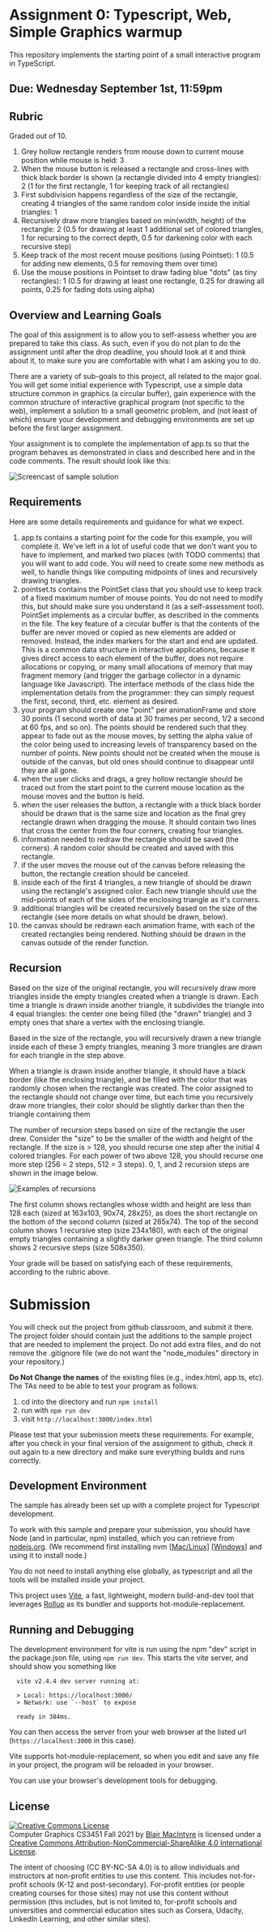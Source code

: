# Assignment 0:  Typescript, Web, Simple Graphics warmup 

This repository implements the starting point of a small interactive program in TypeScript.

## Due: Wednesday September 1st, 11:59pm

## Rubric

Graded out of 10.

1. Grey hollow rectangle renders from mouse down to current mouse position while mouse is held: 3
4. When the mouse button is released a rectangle and cross-lines with thick black border is shown (a rectangle divided into 4 empty triangles): 2  (1 for the first rectangle, 1 for keeping track of all rectangles)
5. First subdivision happens regardless of the size of the rectangle, creating 4 triangles of the same random color inside inside the initial triangles: 1 
6. Recursively draw more triangles based on min(width, height) of the rectangle: 2  (0.5 for drawing at least 1 additional set of colored triangles, 1 for recursing to the correct depth, 0.5 for darkening color with each recursive step)
1. Keep track of the most recent mouse positions (using Pointset): 1 (0.5 for adding new elements, 0.5 for removing them over time)
2. Use the mouse positions in Pointset to draw fading blue "dots" (as tiny rectangles): 1  (0.5 for drawing at least one rectangle, 0.25 for drawing all points, 0.25 for fading dots using alpha)

## Overview and Learning Goals

The goal of this assignment is to allow you to self-assess whether you are prepared to take this class.  As such, even if you do not plan to do the assignment until after the drop deadline, you should look at it and think about it, to make sure you are comfortable with what I am asking you to do.

There are a variety of sub-goals to this project, all related to the major goal. You will get some initial experience with Typescript, use a simple data structure common in graphics (a circular buffer), gain experience with the common structure of interactive graphical program (not specific to the web), implement a solution to a small geometric problem, and (not least of which) ensure your development and debugging environments are set up before the first larger assignment.

Your assignment is to complete the implementation of app.ts so that the program behaves as demonstrated in class and described here and in the code comments.  The result should look like this:

![Screencast of sample solution](a0.gif)

## Requirements

Here are some details requirements and guidance for what we expect.

1. app.ts contains a starting point for the code for this example, you will complete it. We've left in a lot of useful code that we don't want you to have to implement, and marked two places (with TODO comments) that you will want to add code.  You will need to create some new methods as well, to handle things like computing midpoints of lines and recursively drawing triangles.
2. pointset.ts contains the PointSet class that you should use to keep track of a fixed maximum number of mouse points.  You do not need to modify this, but should make sure you understand it (as a self-assessment tool).  PointSet implements as a circular buffer, as described in the comments in the file. The key feature of a circular buffer is that the contents of the buffer are never moved or copied as new elements are added or removed. Instead, the index markers for the start and end are updated. This is a common data structure in interactive applications, because it gives direct access to each element of the buffer, does not require allocations or copying, or many small allocations of memory that may fragment memory (and trigger the garbage collector in a dynamic language like Javascript). The interface methods of the class hide the implementation details from the programmer: they can simply request the first, second, third, etc. element as desired.
3. your program should create one "point" per animationFrame and store 30 points (1 second worth of data at 30 frames per second, 1/2 a second at 60 fps, and so on). The points should be rendered such that they appear to fade out as the mouse moves, by setting the alpha value of the color being used to increasing levels of transparency based on the number of points.  New points should not be created when the mouse is outside of the canvas, but old ones should continue to disappear until they are all gone.
4. when the user clicks and drags, a grey hollow rectangle should be traced out from the start point to the current mouse location as the mouse moves and the button is held.  
5. when the user releases the button, a rectangle with a thick black border should be drawn that is the same size and location as the final grey rectangle drawn when dragging the mouse.  It should contain two lines that cross the center from the four corners, creating four triangles. 
6. information needed to redraw the rectangle should be saved (the corners). A random color should be created and saved with this rectangle.
7. if the user moves the mouse out of the canvas before releasing the button, the rectangle creation should be canceled.
8. inside each of the first 4 triangles, a new triangle of should be drawn using the rectangle's assigned color. Each new triangle should use the mid-points of each of the sides of the enclosing triangle as it's corners.
9. additional triangles will be created recursively based on the size of the rectangle (see more details on what should be drawn, below).  
10. the canvas should be redrawn each animation frame, with each of the created rectangles being rendered. Nothing should be drawn in the canvas outside of the render function.

## Recursion 

Based on the size of the original rectangle, you will recursively draw more triangles inside the empty triangles created when a triangle is drawn.  Each time a triangle is drawn inside another triangle, it subdivides the triangle into 4 equal triangles: the center one being filled (the "drawn" triangle) and 3 empty ones that share a vertex with the enclosing triangle.

Based in the size of the rectangle, you will recursively drawn a new triangle inside each of these 3 empty triangles, meaning 3 more triangles are drawn for each triangle in the step above. 

When a triangle is drawn inside another triangle, it should have a black border (like the enclosing triangle), and be filled with the color that was randomly chosen when the rectangle was created. The color assigned to the rectangle should not change over time, but each time you recursively draw more triangles, their color should be slightly darker than then the triangle containing them

The number of recursion steps based on size of the rectangle the user drew. Consider the "size" to be the smaller of the width and height of the rectangle.  If the size is > 128, you should recurse one step after the initial 4 colored triangles.  For each power of two above 128, you should recurse one more step (256 = 2 steps, 512 = 3 steps). 0, 1, and 2 recursion steps are shown in the image below.

![Examples of recursions](a0-sample-rects.jpg)

The first column shows rectangles whose width and height are less than 128 each (sized at 163x103, 90x74, 28x25), as does the short rectangle on the bottom of the second column (sized at 265x74).  The top of the second column shows 1 recursive step (size 234x180), with each of the original empty triangles containing a slightly darker green triangle.  The third column shows 2 recursive steps (size 508x350).

Your grade will be based on satisfying each of these requirements, according to the rubric above.

# Submission

You will check out the project from github classroom, and submit it there.  The project folder should contain just the additions to the sample project that are needed to implement the project. Do not add extra files, and do not remove the .gitignore file (we do not want the "node_modules" directory in your repository.)

**Do Not Change the names** of the existing files (e.g., index.html, app.ts, etc).  The TAs need to be able to test your program as follows:

1. cd into the directory and run ```npm install```
2. run with ```npm run dev```
3. visit ```http://localhost:3000/index.html```

Please test that your submission meets these requirements.  For example, after you check in your final version of the assignment to github, check it out again to a new directory and make sure everything builds and runs correctly.
 
## Development Environment

The sample has already been set up with a complete project for Typescript development.

To work with this sample and prepare your submission, you should have Node (and in particular, npm) installed, which you can retrieve from [nodejs.org](http://nodejs.org). (We recommend first installing nvm [[Mac/Linux](https://github.com/nvm-sh/nvm)] [[Windows](https://github.com/coreybutler/nvm-windows)] and using it to install node.)

You do not need to install anything else globally, as typescript and all the tools will be installed inside your project.

This project uses [Vite](https://vitejs.dev/), a fast, lightweight, modern build-and-dev tool that leverages [Rollup](https://rollupjs.org/guide/en/) as its bundler and supports hot-module-replacement. 

## Running and Debugging

The development environment for vite is run using the npm "dev" script in the package.json file, using ```npm run dev```.  This starts the vite server, and should show you something like 
```
  vite v2.4.4 dev server running at:

  > Local: https://localhost:3000/
  > Network: use `--host` to expose

  ready in 384ms.
```
You can then access the server from your web browser at the listed url (```https://localhost:3000``` in this case).

Vite supports hot-module-replacement, so when you edit and save any file in your project, the program will be reloaded in your browser. 

You can use your browser's development tools for debugging.

## License

<a rel="license" href="http://creativecommons.org/licenses/by-nc-sa/4.0/"><img alt="Creative Commons License" style="border-width:0" src="https://i.creativecommons.org/l/by-nc-sa/4.0/88x31.png" /></a><br /><span xmlns:dct="http://purl.org/dc/terms/" property="dct:title">Computer Graphics CS3451 Fall 2021</span> by <a xmlns:cc="http://creativecommons.org/ns#" href="https://github.blairmacintyre.me" property="cc:attributionName" rel="cc:attributionURL">Blair MacIntyre</a> is licensed under a <a rel="license" href="http://creativecommons.org/licenses/by-nc-sa/4.0/">Creative Commons Attribution-NonCommercial-ShareAlike 4.0 International License</a>.

The intent of choosing (CC BY-NC-SA 4.0) is to allow individuals and instructors at non-profit entities to use this content.  This includes not-for-profit schools (K-12 and post-secondary). For-profit entities (or people creating courses for those sites) may not use this content without permission (this includes, but is not limited to, for-profit schools and universities and commercial education sites such as Corsera, Udacity, LinkedIn Learning, and other similar sites).

